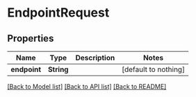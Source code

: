 # EndpointRequest


## Properties
Name | Type | Description | Notes
------------ | ------------- | ------------- | -------------
**endpoint** | **String** |  | [default to nothing]


[[Back to Model list]](../README.md#models) [[Back to API list]](../README.md#api-endpoints) [[Back to README]](../README.md)


